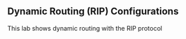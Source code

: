 ## Dynamic Routing (RIP) Configurations
This lab shows dynamic routing with the RIP protocol




















